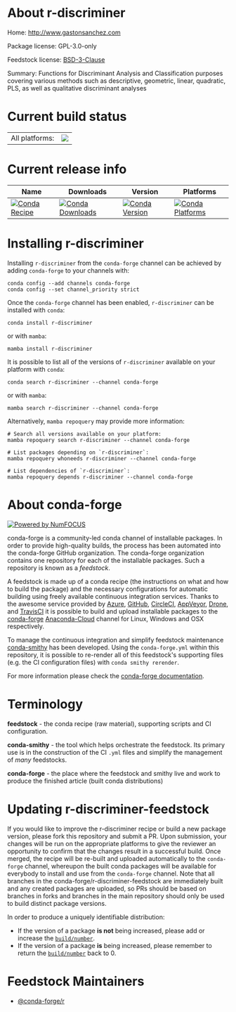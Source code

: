 About r-discriminer
===================

Home: http://www.gastonsanchez.com

Package license: GPL-3.0-only

Feedstock license: [BSD-3-Clause](https://github.com/conda-forge/r-discriminer-feedstock/blob/main/LICENSE.txt)

Summary: Functions for Discriminant Analysis and Classification purposes covering various methods such as descriptive, geometric, linear, quadratic, PLS, as well as qualitative discriminant analyses

Current build status
====================


<table><tr><td>All platforms:</td>
    <td>
      <a href="https://dev.azure.com/conda-forge/feedstock-builds/_build/latest?definitionId=4848&branchName=main">
        <img src="https://dev.azure.com/conda-forge/feedstock-builds/_apis/build/status/r-discriminer-feedstock?branchName=main">
      </a>
    </td>
  </tr>
</table>

Current release info
====================

| Name | Downloads | Version | Platforms |
| --- | --- | --- | --- |
| [![Conda Recipe](https://img.shields.io/badge/recipe-r--discriminer-green.svg)](https://anaconda.org/conda-forge/r-discriminer) | [![Conda Downloads](https://img.shields.io/conda/dn/conda-forge/r-discriminer.svg)](https://anaconda.org/conda-forge/r-discriminer) | [![Conda Version](https://img.shields.io/conda/vn/conda-forge/r-discriminer.svg)](https://anaconda.org/conda-forge/r-discriminer) | [![Conda Platforms](https://img.shields.io/conda/pn/conda-forge/r-discriminer.svg)](https://anaconda.org/conda-forge/r-discriminer) |

Installing r-discriminer
========================

Installing `r-discriminer` from the `conda-forge` channel can be achieved by adding `conda-forge` to your channels with:

```
conda config --add channels conda-forge
conda config --set channel_priority strict
```

Once the `conda-forge` channel has been enabled, `r-discriminer` can be installed with `conda`:

```
conda install r-discriminer
```

or with `mamba`:

```
mamba install r-discriminer
```

It is possible to list all of the versions of `r-discriminer` available on your platform with `conda`:

```
conda search r-discriminer --channel conda-forge
```

or with `mamba`:

```
mamba search r-discriminer --channel conda-forge
```

Alternatively, `mamba repoquery` may provide more information:

```
# Search all versions available on your platform:
mamba repoquery search r-discriminer --channel conda-forge

# List packages depending on `r-discriminer`:
mamba repoquery whoneeds r-discriminer --channel conda-forge

# List dependencies of `r-discriminer`:
mamba repoquery depends r-discriminer --channel conda-forge
```


About conda-forge
=================

[![Powered by
NumFOCUS](https://img.shields.io/badge/powered%20by-NumFOCUS-orange.svg?style=flat&colorA=E1523D&colorB=007D8A)](https://numfocus.org)

conda-forge is a community-led conda channel of installable packages.
In order to provide high-quality builds, the process has been automated into the
conda-forge GitHub organization. The conda-forge organization contains one repository
for each of the installable packages. Such a repository is known as a *feedstock*.

A feedstock is made up of a conda recipe (the instructions on what and how to build
the package) and the necessary configurations for automatic building using freely
available continuous integration services. Thanks to the awesome service provided by
[Azure](https://azure.microsoft.com/en-us/services/devops/), [GitHub](https://github.com/),
[CircleCI](https://circleci.com/), [AppVeyor](https://www.appveyor.com/),
[Drone](https://cloud.drone.io/welcome), and [TravisCI](https://travis-ci.com/)
it is possible to build and upload installable packages to the
[conda-forge](https://anaconda.org/conda-forge) [Anaconda-Cloud](https://anaconda.org/)
channel for Linux, Windows and OSX respectively.

To manage the continuous integration and simplify feedstock maintenance
[conda-smithy](https://github.com/conda-forge/conda-smithy) has been developed.
Using the ``conda-forge.yml`` within this repository, it is possible to re-render all of
this feedstock's supporting files (e.g. the CI configuration files) with ``conda smithy rerender``.

For more information please check the [conda-forge documentation](https://conda-forge.org/docs/).

Terminology
===========

**feedstock** - the conda recipe (raw material), supporting scripts and CI configuration.

**conda-smithy** - the tool which helps orchestrate the feedstock.
                   Its primary use is in the construction of the CI ``.yml`` files
                   and simplify the management of *many* feedstocks.

**conda-forge** - the place where the feedstock and smithy live and work to
                  produce the finished article (built conda distributions)


Updating r-discriminer-feedstock
================================

If you would like to improve the r-discriminer recipe or build a new
package version, please fork this repository and submit a PR. Upon submission,
your changes will be run on the appropriate platforms to give the reviewer an
opportunity to confirm that the changes result in a successful build. Once
merged, the recipe will be re-built and uploaded automatically to the
`conda-forge` channel, whereupon the built conda packages will be available for
everybody to install and use from the `conda-forge` channel.
Note that all branches in the conda-forge/r-discriminer-feedstock are
immediately built and any created packages are uploaded, so PRs should be based
on branches in forks and branches in the main repository should only be used to
build distinct package versions.

In order to produce a uniquely identifiable distribution:
 * If the version of a package **is not** being increased, please add or increase
   the [``build/number``](https://docs.conda.io/projects/conda-build/en/latest/resources/define-metadata.html#build-number-and-string).
 * If the version of a package **is** being increased, please remember to return
   the [``build/number``](https://docs.conda.io/projects/conda-build/en/latest/resources/define-metadata.html#build-number-and-string)
   back to 0.

Feedstock Maintainers
=====================

* [@conda-forge/r](https://github.com/conda-forge/r/)

